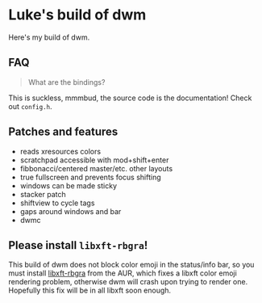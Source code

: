 # Luke's build of dwm

Here's my build of dwm.

## FAQ

> What are the bindings?

This is suckless, mmmbud, the source code is the documentation! Check out `config.h`.

## Patches and features

- reads xresources colors
- scratchpad accessible with mod+shift+enter
- fibbonacci/centered master/etc. other layouts
- true fullscreen and prevents focus shifting
- windows can be made sticky
- stacker patch
- shiftview to cycle tags
- gaps around windows and bar
- dwmc

## Please install `libxft-rbgra`!

This build of dwm does not block color emoji in the status/info bar, so you must install [libxft-rbgra](https://aur.archlinux.org/packages/libxft-bgra/) from the AUR, which fixes a libxft color emoji rendering problem, otherwise dwm will crash upon trying to render one. Hopefully this fix will be in all libxft soon enough.
